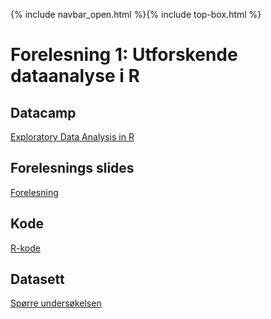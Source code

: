 {% include navbar_open.html %}{% include top-box.html %}
# Forelesning 1: Utforskende dataanalyse i R

## Datacamp
[Exploratory Data Analysis in R](https://app.datacamp.com/learn/courses/exploratory-data-analysis-in-r)

## Forelesnings slides
[Forelesning](https://github.com/uit-sok-2009-h22/uit-sok-2009-h22.github.io/blob/main/filer/Sok%202009%20Forelesning%201.pptx)

## Kode 
[R-kode](https://github.com/uit-sok-2009-h22/uit-sok-2009-h22.github.io/blob/main/filer/Forelesning%201.R)


## Datasett
[Spørre undersøkelsen](https://github.com/uit-sok-2009-h22/uit-sok-2009-h22.github.io/blob/main/filer/spore_under.Rdata?raw=true)
